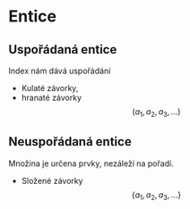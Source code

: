 # Entice
## Uspořádaná entice

Index nám dává uspořádání
- Kulaté závorky, 
- hranaté závorky
$$
(a_1, a_2, a_3, ...)
$$

## Neuspořádaná entice
Množina je určena prvky, nezáleží na pořadí.
- Složené závorky
$$
\{a_1, a_2, a_3, ...\}
$$


